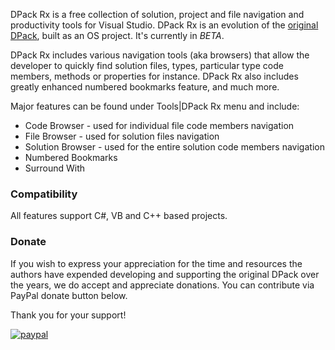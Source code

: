 DPack Rx is a free collection of solution, project and file navigation and productivity tools for Visual Studio. DPack Rx is an evolution of the [original DPack](https://marketplace.visualstudio.com/items?itemName=SergeyM.DPack-16348), built as an OS project. It's currently in _BETA_.

DPack Rx includes various navigation tools (aka browsers) that allow the developer to quickly find solution files, types, particular type code members, methods or properties for instance. DPack Rx also includes greatly enhanced numbered bookmarks feature, and much more.

Major features can be found under Tools|DPack Rx menu and include:
- Code Browser - used for individual file code members navigation
- File Browser - used for solution files navigation
- Solution Browser - used for the entire solution code members navigation
- Numbered Bookmarks
- Surround With

### Compatibility

All features support C#, VB and C++ based projects.

### Donate

If you wish to express your appreciation 
for the time and resources the authors have expended developing and supporting 
the original DPack over the years, we do accept and appreciate donations.
You can contribute via PayPal donate button below.

Thank you for your support!

[![paypal](https://www.paypalobjects.com/en_US/i/btn/btn_donate_SM.gif)](https://www.paypal.com/cgi-bin/webscr?cmd=_s-xclick&hosted_button_id=DXDC8CEJZRQLE&source=url)